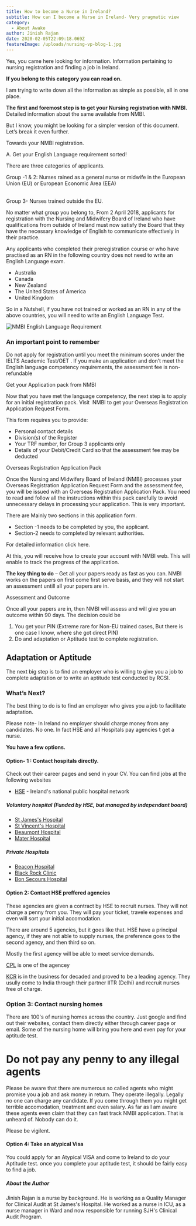 ```yaml
---
title: How to become a Nurse in Ireland?
subtitle: How can I become a Nurse in Ireland- Very pragmatic view
category:
  - About Awake
author: Jinish Rajan
date: 2020-02-05T22:09:18.069Z
featureImage: /uploads/nursing-vp-blog-1.jpg
---
```

Yes, you came here looking for information. Information pertaining to nursing registration and finding a job in Ireland.

**If you belong to this category you can read on.**

I am trying to write down all the information as simple as possible, all in one place.

**The first and foremost step is to get your Nursing registration with NMBI.**  Detailed information about the same available from NMBI.

But I know, you might be looking for a simpler version of this document. Let’s break it even further.

Towards your NMBI registration.

A. Get your English Language requirement sorted!

There are three categories of applicants.

Group -1 & 2: Nurses rained as a general nurse or midwife in the European Union (EU) or European Economic Area (EEA)

\
Group 3- Nurses trained outside the EU.

No matter what group you belong to, From 2 April 2018, applicants for registration with the Nursing and Midwifery Board of Ireland who have qualifications from outside of Ireland must now satisfy the Board that they have the necessary knowledge of English to communicate effectively in their practice.

Any applicants who completed their preregistration course or who have practised as an RN in the following country does not need to write an English Language exam.

* Australia
* Canada
* New Zealand 
* The United States of America
* United Kingdom

So in a Nutshell, if you have not trained or worked as an RN in any of the above countries, you will need to write an English Language Test.

![NMBI English Language Requirement](/uploads/english-language.jpg "Updated English Language Requirement for Nurses in Ireland")

### An important point to remember

Do not apply for registration until you meet the minimum scores under the IELTS Academic Test/OET . If you make an application and don’t meet the English language competency requirements, the assessment fee is non-refundable

Get your Application pack from NMBI

Now that you have met the language competency, the next step is to apply for an initial registration pack. Visit  NMBI to get your Overseas Registration Application Request Form.

This form requires you to provide:

* Personal contact details
* Division(s) of the Register
* Your TRF number, for Group 3 applicants only
* Details of your Debit/Credit Card so that the assessment fee may be deducted 

Overseas Registration Application Pack

Once the Nursing and Midwifery Board of Ireland (NMBI) processes your Overseas Registration Application Request Form and the assessment fee, you will be issued with an Overseas Registration Application Pack. You need to read and follow all the instructions within this pack carefully to avoid unnecessary delays in processing your application. This is very important.

There are Mainly two sections in this application form.

* Section -1 needs to be completed by you, the applicant.
* Section-2 needs to completed by relevant authorities. 

For detailed information click here.

At this, you will receive how to create your account with NMBI web. This will enable to track the progress of the application.

**The key thing to do** – Get all your papers ready as fast as you can. NMBI works on the papers on first come first serve basis, and they will not start an assessment untill all your papers are in. 

Assessment and Outcome

Once all your papers are in, then NMBI will assess and will give you an outcome within 90 days. The decision could be

1. You get your PIN (Extreme rare for Non-EU trained cases, But there is one case I know, where she got direct PIN)
2. Do and adaptation or Aptitude test to complete registration.

## Adaptation or Aptitude

   The next big step is to find an employer who is willing to give you a job to complete adaptation or to write an aptitude test conducted by RCSI. 

### What’s Next?

The best thing to do is to find an employer who gives you a job to facilitate adaptation. 

Please note- In Ireland no employer should charge money from any candidates.  No one. In fact HSE and all Hospitals pay agencies t get a nurse.  

**You have a few options.** 

#### Option- 1 : Contact hospitals directly. 

Check out their career pages and send in your CV. You can find jobs at the following websites

* [HSE](https://www.hse.ie/eng/staff/jobs/job-search/) - Ireland's national public hospital network

##### Voluntary hospital (Funded by HSE, but managed by independant board)

* [St James's Hospital](http://www.stjames.ie/Careers/)
* [St Vincent's Hospital](https://www.stvincents.ie/careers/)
* [Beaumont Hospital](http://www.beaumont.ie/vacancies)
* [Mater Hospital](https://www.mater.ie/healthcare-professionals/job-opportunities/)

##### Private Hospitals

* [Beacon Hospital](https://www.beaconhospital.ie/careers/)
* [Black Rock Clinic](https://www.blackrock-clinic.ie/about-blackrock-clinic/careers/)
* [Bon Secours Hospital](https://www.bonsecours.ie/careers)



#### Option 2: Contact HSE preffered agencies

These agencies are given a contract by HSE to recruit nurses. They will not charge a penny from you. They will pay your ticket, travele expenses and even will sort your initial accomodation.

There are around 5 agencies, but it goes like that.  HSE have a principal agency, if they are not able to supply nurses, the preference goes to the second agency, and then third so on. 

Mostly the first agency will be able to meet service demands. 

[CPL](https://cplhealthcare.com/nursing-jobs/) is one of the agencey

[KCR](https://kcr.ie/) is in the business for decaded and proved to be a leading agency. They usully come to India through their partner IITR (Delhi) and recruit nurses free of charge. 

### Option 3: Contact nursing homes

There are 100's of nursing homes across the country. Just google and find out their websites, contact them directly either through career page or email.  Some of the nursing home will bring you here and even pay for your aptitude test.

# Do not pay any penny  to any  illegal agents

Please be aware that there are numerous so called agents who might promise you a job and ask money in return. They operate illegally. Legally no one can charge any candidate. If you come through them you might get terrible accomodation, treatment and even salary. As far as I am aware these agents even claim that they can fast track NMBI application. That is unheard of. Nobody can do it. 

Please be vigilent. 

#### Option 4: Take an atypical Visa

You could apply for an Atypical VISA and come to Ireland to do your Aptitude test. once you complete your aptitude test, it should be fairly easy to find a job. 

##### About the Author

Jinish Rajan is a nurse by background. He is working as a Quality Manager for Clinical Audit at St James's Hospital. He worked as a nurse in ICU, as a nurse manager in Ward and now responsible for running SJH's Clinical Audit Program.